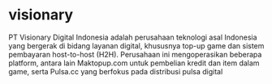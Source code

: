 # visionary

PT Visionary Digital Indonesia adalah perusahaan teknologi asal Indonesia yang bergerak di bidang layanan digital, khususnya top-up game dan sistem pembayaran host-to-host (H2H). Perusahaan ini mengoperasikan beberapa platform, antara lain Maktopup.com untuk pembelian kredit dan item dalam game, serta Pulsa.cc yang berfokus pada distribusi pulsa digital

